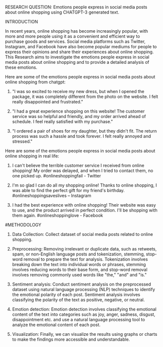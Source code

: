 RESEARCH QUESTION: 
Emotions people express in social media posts about online shopping using CHATGPT-3 generated text. 
 
INTRODUCTION 

In recent years, online shopping has become increasingly popular, with more and more people using it as a convenient and efficient way to purchase goods and services. Social media platforms such as Twitter, Instagram, and Facebook have also become popular mediums for people to express their opinions and share their experiences about online shopping. This Research aims to investigate the emotions people express in social media posts about online shopping and to provide a detailed analysis of these emotions. 

Here are some of the emotions people express in social media posts about online shopping from chatgpt: 

1. "I was so excited to receive my new dress, but when I opened the package, it was completely different from the photo on the website. I felt really disappointed and frustrated."

2. "I had a great experience shopping on this website! The customer service was so helpful and friendly, and my order arrived ahead of schedule. I feel really satisfied with my purchase."

3. "I ordered a pair of shoes for my daughter, but they didn't fit. The return process was such a hassle and took forever. I felt really annoyed and stressed." 

Here are some of the emotions people express in social media posts about online shopping in real life: 

1. I can't believe the terrible customer service I received from online shopping! My order was delayed, and when I tried to contact them, no one picked up. #onlineshoppingfail - Twitter 
 
2. I'm so glad I can do all my shopping online! Thanks to online shopping, I was able to find the perfect gift for my friend's birthday. #onlineshoppingsaveslives – Instagram 
 
3. I had the best experience with online shopping! Their website was easy to use, and the product arrived in perfect condition. I'll be shopping with them again. #onlineshoppinglove - Facebook

#METHODOLOGY 

1. Data Collection: Collect dataset of social media posts related to online shopping.

2. Preprocessing: Removing irrelevant or duplicate data, such as retweets, spam, or non-English language posts and tokenization, stemming, stop-word removal to prepare the text for analysis. Tokenization involves breaking down the text into individual words or phrases, stemming involves reducing words to their base form, and stop-word removal involves removing commonly used words like "the," "and" and "is."

3. Sentiment analysis: Conduct sentiment analysis on the preprocessed dataset using natural language processing (NLP) techniques to identify the emotional polarity of each post. Sentiment analysis involves classifying the polarity of the text as positive, negative, or neutral.

4. Emotion detection: Emotion detection involves classifying the emotional content of the text into categories such as joy, anger, sadness, disgust, disappointment etc. and use a natural language processing tool to analyze the emotional content of each post.

5. Visualization: Finally, we can visualize the results using graphs or charts to make the findings more accessible and understandable. 
